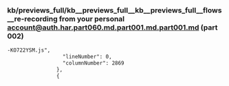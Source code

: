### kb/previews_full/kb__previews_full__kb__previews_full__flows__re-recording from your personal account@auth.har.part060.md.part001.md.part001.md (part 002)

```md
-KO722YSM.js",
                  "lineNumber": 0,
                  "columnNumber": 2869
                },
                {
          
```

```
